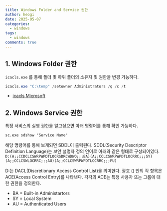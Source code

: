 ```yaml
---
title: Windows Folder and Service 권한
author: heogi
date: 2025-05-07
categories:
  - windows
tags:
  - windows
comments: true
---
```

## 1. Windows Folder 권한
`icacls.exe` 를 통해 폴더 및 하위 폴더의 소유자 및 권한을 변경 가능하다.
```powershell
icacls.exe "C:\temp" /setowner Administrators /q /c /t
```
* [icacls Microsoft](https://learn.microsoft.com/en-us/windows-server/administration/windows-commands/icacls)

## 2. Windows Service 권한
특정 서비스의 실행 권한을 알고싶으면 아래 명령어를 통해 확인 가능하다.

`sc.exe sdshow "Service Name"`

해당 명령어를 통해 보게되면 SDDL이 출력된다. SDDL(Security Descriptor Definition Language)는 보안 설명자 정의 언어로 아래와 같은 형태로 구성되어있다.
`D:(A;;CCDCLCSWRPWPDTLOCRSDRCWDWO;;;BA)(A;;CCLCSWRPWPDTLOCRRC;;;SY)(A;;CCLCSWLOCRRC;;;AU)(A;;CCLCSWRPWPDTLOCRRC;;;PU)`

D:는 DACL(Discretionary Access Control List)을 의미한다. 괄호 () 안의 각 항목은 ACE(Access Control Entry)를 나타낸다. 각각의 ACE는 특정 사용자 또는 그룹에 대한 권한을 정의한다.
* BA = Built-in Administartors
* SY = Local System
* AU = Authenticated Users
